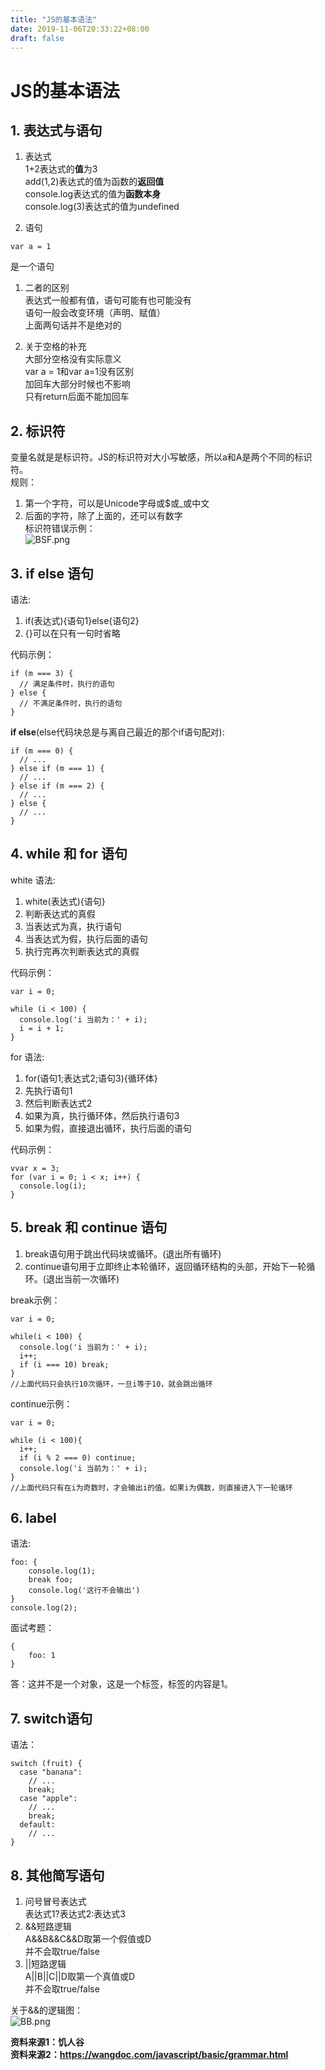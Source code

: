 ```yaml
---
title: "JS的基本语法"
date: 2019-11-06T20:33:22+08:00
draft: false
---
```


# JS的基本语法
## 1. 表达式与语句
1. 表达式  
1+2表达式的**值**为3  
add(1,2)表达式的值为函数的**返回值**  
console.log表达式的值为**函数本身**  
console.log(3)表达式的值为undefined

2. 语句  
```
var a = 1
``` 
是一个语句

1. 二者的区别  
表达式一般都有值，语句可能有也可能没有  
语句一般会改变环境（声明、赋值）  
上面两句话并不是绝对的

4. 关于空格的补充  
大部分空格没有实际意义  
var a = 1和var a=1没有区别  
加回车大部分时候也不影响  
只有return后面不能加回车


## 2. 标识符
变量名就是是标识符。JS的标识符对大小写敏感，所以a和A是两个不同的标识符。  
规则：  
1. 第一个字符，可以是Unicode字母或$或_或中文  
2. 后面的字符，除了上面的，还可以有数字  
标识符错误示例：  
![BSF.png](https://i.loli.net/2019/11/06/8qPcxb2Kf5sjpCY.png)  

## 3. if else 语句
语法:
1. if(表达式){语句1}else{语句2}
2. {}可以在只有一句时省略  

代码示例：
```
if (m === 3) {
  // 满足条件时，执行的语句
} else {
  // 不满足条件时，执行的语句
}
```
**if else**(else代码块总是与离自己最近的那个if语句配对):
```
if (m === 0) {
  // ...
} else if (m === 1) {
  // ...
} else if (m === 2) {
  // ...
} else {
  // ...
}
```

## 4. while 和 for 语句
white 语法:  
1. white(表达式){语句}
2. 判断表达式的真假
3. 当表达式为真，执行语句
4. 当表达式为假，执行后面的语句
5. 执行完再次判断表达式的真假

代码示例：
```
var i = 0;

while (i < 100) {
  console.log('i 当前为：' + i);
  i = i + 1;
}
```
for 语法:  
1. for(语句1;表达式2;语句3){循环体}
2. 先执行语句1
3. 然后判断表达式2
4. 如果为真，执行循环体，然后执行语句3
5. 如果为假，直接退出循环，执行后面的语句

代码示例：
```
vvar x = 3;
for (var i = 0; i < x; i++) {
  console.log(i);
}
```
## 5. break 和 continue 语句

1. break语句用于跳出代码块或循环。(退出所有循环)
2. continue语句用于立即终止本轮循环，返回循环结构的头部，开始下一轮循环。(退出当前一次循环)

break示例：
```
var i = 0;

while(i < 100) {
  console.log('i 当前为：' + i);
  i++;
  if (i === 10) break;
}
//上面代码只会执行10次循环，一旦i等于10，就会跳出循环
```

continue示例：
```
var i = 0;

while (i < 100){
  i++;
  if (i % 2 === 0) continue;
  console.log('i 当前为：' + i);
}
//上面代码只有在i为奇数时，才会输出i的值。如果i为偶数，则直接进入下一轮循环
```

## 6. label
语法:
```
foo: {
    console.log(1);
    break foo;
    console.log('这行不会输出')
}
console.log(2);
```
面试考题：
```
{
    foo: 1
}
```
答：这并不是一个对象，这是一个标签，标签的内容是1。

## 7. switch语句
语法：
```
switch (fruit) {
  case "banana":
    // ...
    break;
  case "apple":
    // ...
    break;
  default:
    // ...
}
```
## 8. 其他简写语句
1. 问号冒号表达式  
表达式1?表达式2:表达式3
2. &&短路逻辑  
A&&B&&C&&D取第一个假值或D  
并不会取true/false
3. ||短路逻辑  
A||B||C||D取第一个真值或D  
并不会取true/false

关于&&的逻辑图：  
![BB.png](https://i.loli.net/2019/11/06/pcq8jsKtiEN4Dmo.png)

**资料来源1：饥人谷**  
**资料来源2：https://wangdoc.com/javascript/basic/grammar.html**